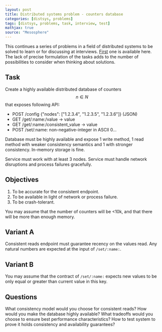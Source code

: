 ```yaml
---
layout: post
title: Distributed systems problem - counters database
categories: [distsys, problems]
tags: [distsys, problems, task, interview, test]
mathjax: true
source: "Mesosphere"
---
```


This continues a series of problems in a field of distributed systems
to be solved to learn or for discussing at interviews. [First][1] one
is available here. The lack of precise formulation of the tasks adds
to the number of possibilities to consider when thinking about solutions.

## Task

Create a highly available distributed database of counters $$ n \in N $$
that exposes following API:

* POST /config {"nodes": ["1.2.3.4", "1.2.3.5", "1.2.3.6"]} (JSON)
* GET  /get/:name:/value -> value
* GET  /get/:name:/consistent_value -> value
* POST /set/:name: non-negative-integer in ASCII 0...

Database must be highly available and expose 1 write method, 1 read method
with weaker consistency semantics and 1 with stronger consistency.
In-memory storage is fine.

Service must work with at least 3 nodes. Service must handle network
disruptions and process failures gracefully.

## Objectives

1. To be accurate for the consistent endpoint.
2. To be available in light of network or process failure.
3. To be crash-tolerant.

You may assume that the number of counters will be <10k, and that there
will be more than enough memory.

## Variant A

Consistent reads endpoint must guarantee recency on the values read.
Any natural numbers are expected at the input of `/set/:name:`.

## Variant B

You may assume that the contract of `/set/:name:` expects new values to
be only equal or greater than current value in this key.

## Questions

What consistency model would you choose for consistent reads?
How would you make the database highly available? What tradeoffs would you
choose to ensure best performance characteristics? How to test system
to prove it holds consistency and availability guarantees?

[1]: http://sitano.github.io/distsys/problems/2019/05/01/distsys-problem-rndseq/ "previous task"
